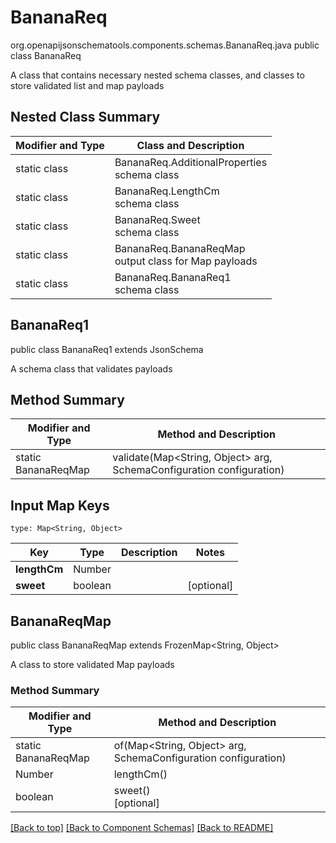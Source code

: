 # BananaReq
org.openapijsonschematools.components.schemas.BananaReq.java
public class BananaReq

A class that contains necessary nested schema classes, and classes to store validated list and map payloads

## Nested Class Summary
| Modifier and Type | Class and Description |
| ----------------- | ---------------------- |
| static class | BananaReq.AdditionalProperties<br> schema class |
| static class | BananaReq.LengthCm<br> schema class |
| static class | BananaReq.Sweet<br> schema class |
| static class | BananaReq.BananaReqMap<br> output class for Map payloads |
| static class | BananaReq.BananaReq1<br> schema class |

## BananaReq1
public class BananaReq1
extends JsonSchema

A schema class that validates payloads


## Method Summary
| Modifier and Type | Method and Description |
| ----------------- | ---------------------- |
| static BananaReqMap | validate(Map<String, Object> arg, SchemaConfiguration configuration) |

## Input Map Keys
```
type: Map<String, Object>
```
Key | Type |  Description | Notes
------------ | ------------- | ------------- | -------------
**lengthCm** | Number |  |
**sweet** | boolean |  | [optional]

## BananaReqMap
public class BananaReqMap
extends FrozenMap<String, Object>

A class to store validated Map payloads

### Method Summary
| Modifier and Type | Method and Description |
| ----------------- | ---------------------- |
| static BananaReqMap | of(Map<String, Object> arg, SchemaConfiguration configuration) |
| Number | lengthCm()<br> |
| boolean | sweet()<br>[optional] |

[[Back to top]](#top) [[Back to Component Schemas]](../../../README.md#Component-Schemas) [[Back to README]](../../../README.md)
